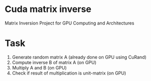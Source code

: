 # Cuda matrix inverse
Matrix Inversion Project for GPU Computing and Architectures

# Task
1) Generate random matrix A (already done on GPU using CuRand)
2) Compute inverse B of matrix A (on GPU)
3) Multiply A and B (on GPU)
4) Check if result of multiplication is unit-matrix (on GPU)